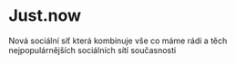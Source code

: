 # Just.now
Nová sociální síť která kombinuje vše co máme rádi a těch nejpopulárnějších sociálních sítí současnosti 
